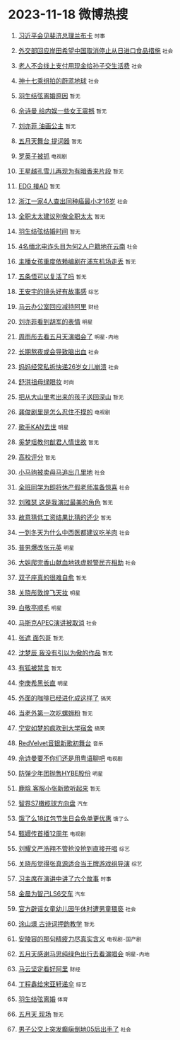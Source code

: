 # 2023-11-18 微博热搜 
1. [习近平会见斐济总理兰布卡](https://m.weibo.cn/search?containerid=100103type%3D1%26t%3D10%26q%3D%23%E4%B9%A0%E8%BF%91%E5%B9%B3%E4%BC%9A%E8%A7%81%E6%96%90%E6%B5%8E%E6%80%BB%E7%90%86%E5%85%B0%E5%B8%83%E5%8D%A1%23&stream_entry_id=51&isnewpage=1&extparam=seat%3D1%26dgr%3D0%26cate%3D10103%26filter_type%3Drealtimehot%26pos%3D0%26q%3D%2523%25E4%25B9%25A0%25E8%25BF%2591%25E5%25B9%25B3%25E4%25BC%259A%25E8%25A7%2581%25E6%2596%2590%25E6%25B5%258E%25E6%2580%25BB%25E7%2590%2586%25E5%2585%25B0%25E5%25B8%2583%25E5%258D%25A1%2523%26c_type%3D51%26stream_entry_id%3D51%26display_time%3D1700247840%26pre_seqid%3D170024784001794262103) `时事` 

2. [外交部回应岸田希望中国取消停止从日进口食品措施](https://m.weibo.cn/search?containerid=100103type%3D1%26t%3D10%26q%3D%23%E5%A4%96%E4%BA%A4%E9%83%A8%E5%9B%9E%E5%BA%94%E5%B2%B8%E7%94%B0%E5%B8%8C%E6%9C%9B%E4%B8%AD%E5%9B%BD%E5%8F%96%E6%B6%88%E5%81%9C%E6%AD%A2%E4%BB%8E%E6%97%A5%E8%BF%9B%E5%8F%A3%E9%A3%9F%E5%93%81%E6%8E%AA%E6%96%BD%23&stream_entry_id=31&isnewpage=1&extparam=seat%3D1%26stream_entry_id%3D31%26pos%3D0%26flag%3D0%26c_type%3D31%26realpos%3D1%26cate%3D5001%26filter_type%3Drealtimehot%26q%3D%2523%25E5%25A4%2596%25E4%25BA%25A4%25E9%2583%25A8%25E5%259B%259E%25E5%25BA%2594%25E5%25B2%25B8%25E7%2594%25B0%25E5%25B8%258C%25E6%259C%259B%25E4%25B8%25AD%25E5%259B%25BD%25E5%258F%2596%25E6%25B6%2588%25E5%2581%259C%25E6%25AD%25A2%25E4%25BB%258E%25E6%2597%25A5%25E8%25BF%259B%25E5%258F%25A3%25E9%25A3%259F%25E5%2593%2581%25E6%258E%25AA%25E6%2596%25BD%2523%26band_rank%3D1%26dgr%3D0%26lcate%3D5001%26display_time%3D1700247840%26pre_seqid%3D170024784001794262103) `社会` 

3. [老人不会线上支付用现金给孙子交生活费](https://m.weibo.cn/search?containerid=100103type%3D1%26t%3D10%26q%3D%23%E8%80%81%E4%BA%BA%E4%B8%8D%E4%BC%9A%E7%BA%BF%E4%B8%8A%E6%94%AF%E4%BB%98%E7%94%A8%E7%8E%B0%E9%87%91%E7%BB%99%E5%AD%99%E5%AD%90%E4%BA%A4%E7%94%9F%E6%B4%BB%E8%B4%B9%23&stream_entry_id=31&isnewpage=1&extparam=seat%3D1%26stream_entry_id%3D31%26pos%3D1%26flag%3D0%26c_type%3D31%26realpos%3D2%26cate%3D5001%26filter_type%3Drealtimehot%26q%3D%2523%25E8%2580%2581%25E4%25BA%25BA%25E4%25B8%258D%25E4%25BC%259A%25E7%25BA%25BF%25E4%25B8%258A%25E6%2594%25AF%25E4%25BB%2598%25E7%2594%25A8%25E7%258E%25B0%25E9%2587%2591%25E7%25BB%2599%25E5%25AD%2599%25E5%25AD%2590%25E4%25BA%25A4%25E7%2594%259F%25E6%25B4%25BB%25E8%25B4%25B9%2523%26band_rank%3D2%26dgr%3D0%26lcate%3D5001%26display_time%3D1700247840%26pre_seqid%3D170024784001794262103) `社会` 

4. [神十七乘组拍的蔚蓝地球](https://m.weibo.cn/search?containerid=100103type%3D1%26t%3D10%26q%3D%23%E7%A5%9E%E5%8D%81%E4%B8%83%E4%B9%98%E7%BB%84%E6%8B%8D%E7%9A%84%E8%94%9A%E8%93%9D%E5%9C%B0%E7%90%83%23&stream_entry_id=31&isnewpage=1&extparam=seat%3D1%26stream_entry_id%3D31%26pos%3D2%26flag%3D0%26c_type%3D31%26realpos%3D3%26cate%3D5001%26filter_type%3Drealtimehot%26q%3D%2523%25E7%25A5%259E%25E5%258D%2581%25E4%25B8%2583%25E4%25B9%2598%25E7%25BB%2584%25E6%258B%258D%25E7%259A%2584%25E8%2594%259A%25E8%2593%259D%25E5%259C%25B0%25E7%2590%2583%2523%26band_rank%3D3%26dgr%3D0%26lcate%3D5001%26display_time%3D1700247840%26pre_seqid%3D170024784001794262103) `社会` 

5. [羽生结弦离婚原因](https://m.weibo.cn/search?containerid=100103type%3D1%26t%3D10%26q%3D%E7%BE%BD%E7%94%9F%E7%BB%93%E5%BC%A6%E7%A6%BB%E5%A9%9A%E5%8E%9F%E5%9B%A0&stream_entry_id=31&isnewpage=1&extparam=seat%3D1%26stream_entry_id%3D31%26pos%3D3%26flag%3D16%26c_type%3D31%26realpos%3D4%26cate%3D5001%26filter_type%3Drealtimehot%26q%3D%25E7%25BE%25BD%25E7%2594%259F%25E7%25BB%2593%25E5%25BC%25A6%25E7%25A6%25BB%25E5%25A9%259A%25E5%258E%259F%25E5%259B%25A0%26band_rank%3D4%26dgr%3D0%26lcate%3D5001%26display_time%3D1700247840%26pre_seqid%3D170024784001794262103) `暂无` 

6. [佘诗曼 给内娱一些女王震撼](https://m.weibo.cn/search?containerid=100103type%3D1%26t%3D10%26q%3D%E4%BD%98%E8%AF%97%E6%9B%BC+%E7%BB%99%E5%86%85%E5%A8%B1%E4%B8%80%E4%BA%9B%E5%A5%B3%E7%8E%8B%E9%9C%87%E6%92%BC&stream_entry_id=31&isnewpage=1&extparam=seat%3D1%26stream_entry_id%3D31%26pos%3D4%26flag%3D2%26c_type%3D31%26realpos%3D5%26cate%3D5001%26filter_type%3Drealtimehot%26q%3D%25E4%25BD%2598%25E8%25AF%2597%25E6%259B%25BC%2520%25E7%25BB%2599%25E5%2586%2585%25E5%25A8%25B1%25E4%25B8%2580%25E4%25BA%259B%25E5%25A5%25B3%25E7%258E%258B%25E9%259C%2587%25E6%2592%25BC%26band_rank%3D5%26dgr%3D0%26lcate%3D5001%26display_time%3D1700247840%26pre_seqid%3D170024784001794262103) `暂无` 

7. [刘亦菲 油画公主](https://m.weibo.cn/search?containerid=100103type%3D1%26t%3D10%26q%3D%E5%88%98%E4%BA%A6%E8%8F%B2+%E6%B2%B9%E7%94%BB%E5%85%AC%E4%B8%BB&stream_entry_id=31&isnewpage=1&extparam=seat%3D1%26stream_entry_id%3D31%26pos%3D5%26flag%3D0%26c_type%3D31%26realpos%3D6%26cate%3D5001%26filter_type%3Drealtimehot%26q%3D%25E5%2588%2598%25E4%25BA%25A6%25E8%258F%25B2%2520%25E6%25B2%25B9%25E7%2594%25BB%25E5%2585%25AC%25E4%25B8%25BB%26band_rank%3D6%26dgr%3D0%26lcate%3D5001%26display_time%3D1700247840%26pre_seqid%3D170024784001794262103) `暂无` 

8. [五月天舞台 提词器](https://m.weibo.cn/search?containerid=100103type%3D1%26t%3D10%26q%3D%E4%BA%94%E6%9C%88%E5%A4%A9%E8%88%9E%E5%8F%B0+%E6%8F%90%E8%AF%8D%E5%99%A8&stream_entry_id=31&isnewpage=1&extparam=seat%3D1%26stream_entry_id%3D31%26pos%3D6%26flag%3D0%26c_type%3D31%26realpos%3D7%26cate%3D5001%26filter_type%3Drealtimehot%26q%3D%25E4%25BA%2594%25E6%259C%2588%25E5%25A4%25A9%25E8%2588%259E%25E5%258F%25B0%2520%25E6%258F%2590%25E8%25AF%258D%25E5%2599%25A8%26band_rank%3D7%26dgr%3D0%26lcate%3D5001%26display_time%3D1700247840%26pre_seqid%3D170024784001794262103) `暂无` 

9. [罗英子被抓](https://m.weibo.cn/search?containerid=100103type%3D1%26t%3D10%26q%3D%23%E7%BD%97%E8%8B%B1%E5%AD%90%E8%A2%AB%E6%8A%93%23&stream_entry_id=31&isnewpage=1&extparam=seat%3D1%26stream_entry_id%3D31%26pos%3D7%26flag%3D0%26c_type%3D31%26realpos%3D8%26cate%3D5001%26filter_type%3Drealtimehot%26q%3D%2523%25E7%25BD%2597%25E8%258B%25B1%25E5%25AD%2590%25E8%25A2%25AB%25E6%258A%2593%2523%26band_rank%3D8%26dgr%3D0%26lcate%3D5001%26display_time%3D1700247840%26pre_seqid%3D170024784001794262103) `电视剧` 

10. [王星越孔雪儿再现为有暗香来片段](https://m.weibo.cn/search?containerid=100103type%3D1%26t%3D10%26q%3D%E7%8E%8B%E6%98%9F%E8%B6%8A%E5%AD%94%E9%9B%AA%E5%84%BF%E5%86%8D%E7%8E%B0%E4%B8%BA%E6%9C%89%E6%9A%97%E9%A6%99%E6%9D%A5%E7%89%87%E6%AE%B5&stream_entry_id=31&isnewpage=1&extparam=seat%3D1%26stream_entry_id%3D31%26pos%3D8%26flag%3D0%26c_type%3D31%26realpos%3D9%26cate%3D5001%26filter_type%3Drealtimehot%26q%3D%25E7%258E%258B%25E6%2598%259F%25E8%25B6%258A%25E5%25AD%2594%25E9%259B%25AA%25E5%2584%25BF%25E5%2586%258D%25E7%258E%25B0%25E4%25B8%25BA%25E6%259C%2589%25E6%259A%2597%25E9%25A6%2599%25E6%259D%25A5%25E7%2589%2587%25E6%25AE%25B5%26band_rank%3D9%26dgr%3D0%26lcate%3D5001%26display_time%3D1700247840%26pre_seqid%3D170024784001794262103) `暂无` 

11. [EDG 接AD](https://m.weibo.cn/search?containerid=100103type%3D1%26t%3D10%26q%3DEDG+%E6%8E%A5AD&stream_entry_id=31&isnewpage=1&extparam=seat%3D1%26stream_entry_id%3D31%26pos%3D9%26flag%3D0%26c_type%3D31%26realpos%3D10%26cate%3D5001%26filter_type%3Drealtimehot%26q%3DEDG%2520%25E6%258E%25A5AD%26band_rank%3D10%26dgr%3D0%26lcate%3D5001%26display_time%3D1700247840%26pre_seqid%3D170024784001794262103) `暂无` 

12. [浙江一家4人查出同种癌最小才16岁](https://m.weibo.cn/search?containerid=100103type%3D1%26t%3D10%26q%3D%23%E6%B5%99%E6%B1%9F%E4%B8%80%E5%AE%B64%E4%BA%BA%E6%9F%A5%E5%87%BA%E5%90%8C%E7%A7%8D%E7%99%8C%E6%9C%80%E5%B0%8F%E6%89%8D16%E5%B2%81%23&stream_entry_id=31&isnewpage=1&extparam=seat%3D1%26stream_entry_id%3D31%26pos%3D10%26flag%3D2%26c_type%3D31%26realpos%3D11%26cate%3D5001%26filter_type%3Drealtimehot%26q%3D%2523%25E6%25B5%2599%25E6%25B1%259F%25E4%25B8%2580%25E5%25AE%25B64%25E4%25BA%25BA%25E6%259F%25A5%25E5%2587%25BA%25E5%2590%258C%25E7%25A7%258D%25E7%2599%258C%25E6%259C%2580%25E5%25B0%258F%25E6%2589%258D16%25E5%25B2%2581%2523%26band_rank%3D11%26dgr%3D0%26lcate%3D5001%26display_time%3D1700247840%26pre_seqid%3D170024784001794262103) `社会` 

13. [全职太太建议别做全职太太](https://m.weibo.cn/search?containerid=100103type%3D1%26t%3D10%26q%3D%E5%85%A8%E8%81%8C%E5%A4%AA%E5%A4%AA%E5%BB%BA%E8%AE%AE%E5%88%AB%E5%81%9A%E5%85%A8%E8%81%8C%E5%A4%AA%E5%A4%AA&stream_entry_id=31&isnewpage=1&extparam=seat%3D1%26stream_entry_id%3D31%26pos%3D11%26flag%3D0%26c_type%3D31%26realpos%3D12%26cate%3D5001%26filter_type%3Drealtimehot%26q%3D%25E5%2585%25A8%25E8%2581%258C%25E5%25A4%25AA%25E5%25A4%25AA%25E5%25BB%25BA%25E8%25AE%25AE%25E5%2588%25AB%25E5%2581%259A%25E5%2585%25A8%25E8%2581%258C%25E5%25A4%25AA%25E5%25A4%25AA%26band_rank%3D12%26dgr%3D0%26lcate%3D5001%26display_time%3D1700247840%26pre_seqid%3D170024784001794262103) `暂无` 

14. [羽生结弦结婚时间](https://m.weibo.cn/search?containerid=100103type%3D1%26t%3D10%26q%3D%E7%BE%BD%E7%94%9F%E7%BB%93%E5%BC%A6%E7%BB%93%E5%A9%9A%E6%97%B6%E9%97%B4&stream_entry_id=31&isnewpage=1&extparam=seat%3D1%26stream_entry_id%3D31%26pos%3D12%26flag%3D0%26c_type%3D31%26realpos%3D13%26cate%3D5001%26filter_type%3Drealtimehot%26q%3D%25E7%25BE%25BD%25E7%2594%259F%25E7%25BB%2593%25E5%25BC%25A6%25E7%25BB%2593%25E5%25A9%259A%25E6%2597%25B6%25E9%2597%25B4%26band_rank%3D13%26dgr%3D0%26lcate%3D5001%26display_time%3D1700247840%26pre_seqid%3D170024784001794262103) `暂无` 

15. [4名缅北电诈头目为何2人户籍地在云南](https://m.weibo.cn/search?containerid=100103type%3D1%26t%3D10%26q%3D%234%E5%90%8D%E7%BC%85%E5%8C%97%E7%94%B5%E8%AF%88%E5%A4%B4%E7%9B%AE%E4%B8%BA%E4%BD%952%E4%BA%BA%E6%88%B7%E7%B1%8D%E5%9C%B0%E5%9C%A8%E4%BA%91%E5%8D%97%23&stream_entry_id=31&isnewpage=1&extparam=seat%3D1%26stream_entry_id%3D31%26pos%3D13%26flag%3D0%26c_type%3D31%26realpos%3D14%26cate%3D5001%26filter_type%3Drealtimehot%26q%3D%25234%25E5%2590%258D%25E7%25BC%2585%25E5%258C%2597%25E7%2594%25B5%25E8%25AF%2588%25E5%25A4%25B4%25E7%259B%25AE%25E4%25B8%25BA%25E4%25BD%25952%25E4%25BA%25BA%25E6%2588%25B7%25E7%25B1%258D%25E5%259C%25B0%25E5%259C%25A8%25E4%25BA%2591%25E5%258D%2597%2523%26band_rank%3D14%26dgr%3D0%26lcate%3D5001%26display_time%3D1700247840%26pre_seqid%3D170024784001794262103) `社会` 

16. [主播女孩重度依赖编剧在浦东机场走丢](https://m.weibo.cn/search?containerid=100103type%3D1%26t%3D10%26q%3D%E4%B8%BB%E6%92%AD%E5%A5%B3%E5%AD%A9%E9%87%8D%E5%BA%A6%E4%BE%9D%E8%B5%96%E7%BC%96%E5%89%A7%E5%9C%A8%E6%B5%A6%E4%B8%9C%E6%9C%BA%E5%9C%BA%E8%B5%B0%E4%B8%A2&stream_entry_id=31&isnewpage=1&extparam=seat%3D1%26stream_entry_id%3D31%26pos%3D14%26flag%3D0%26c_type%3D31%26realpos%3D15%26cate%3D5001%26filter_type%3Drealtimehot%26q%3D%25E4%25B8%25BB%25E6%2592%25AD%25E5%25A5%25B3%25E5%25AD%25A9%25E9%2587%258D%25E5%25BA%25A6%25E4%25BE%259D%25E8%25B5%2596%25E7%25BC%2596%25E5%2589%25A7%25E5%259C%25A8%25E6%25B5%25A6%25E4%25B8%259C%25E6%259C%25BA%25E5%259C%25BA%25E8%25B5%25B0%25E4%25B8%25A2%26band_rank%3D15%26dgr%3D0%26lcate%3D5001%26display_time%3D1700247840%26pre_seqid%3D170024784001794262103) `暂无` 

17. [五条悟可以复活了吗](https://m.weibo.cn/search?containerid=100103type%3D1%26t%3D10%26q%3D%E4%BA%94%E6%9D%A1%E6%82%9F%E5%8F%AF%E4%BB%A5%E5%A4%8D%E6%B4%BB%E4%BA%86%E5%90%97&stream_entry_id=31&isnewpage=1&extparam=seat%3D1%26stream_entry_id%3D31%26pos%3D15%26flag%3D0%26c_type%3D31%26realpos%3D16%26cate%3D5001%26filter_type%3Drealtimehot%26q%3D%25E4%25BA%2594%25E6%259D%25A1%25E6%2582%259F%25E5%258F%25AF%25E4%25BB%25A5%25E5%25A4%258D%25E6%25B4%25BB%25E4%25BA%2586%25E5%2590%2597%26band_rank%3D16%26dgr%3D0%26lcate%3D5001%26display_time%3D1700247840%26pre_seqid%3D170024784001794262103) `暂无` 

18. [王安宇的镜头好有故事感](https://m.weibo.cn/search?containerid=100103type%3D1%26t%3D10%26q%3D%23%E7%8E%8B%E5%AE%89%E5%AE%87%E7%9A%84%E9%95%9C%E5%A4%B4%E5%A5%BD%E6%9C%89%E6%95%85%E4%BA%8B%E6%84%9F%23&stream_entry_id=31&isnewpage=1&extparam=seat%3D1%26stream_entry_id%3D31%26pos%3D16%26flag%3D0%26c_type%3D31%26realpos%3D17%26cate%3D5001%26filter_type%3Drealtimehot%26q%3D%2523%25E7%258E%258B%25E5%25AE%2589%25E5%25AE%2587%25E7%259A%2584%25E9%2595%259C%25E5%25A4%25B4%25E5%25A5%25BD%25E6%259C%2589%25E6%2595%2585%25E4%25BA%258B%25E6%2584%259F%2523%26band_rank%3D17%26dgr%3D0%26lcate%3D5001%26display_time%3D1700247840%26pre_seqid%3D170024784001794262103) `综艺` 

19. [马云办公室回应减持阿里](https://m.weibo.cn/search?containerid=100103type%3D1%26t%3D10%26q%3D%23%E9%A9%AC%E4%BA%91%E5%8A%9E%E5%85%AC%E5%AE%A4%E5%9B%9E%E5%BA%94%E5%87%8F%E6%8C%81%E9%98%BF%E9%87%8C%23&stream_entry_id=31&isnewpage=1&extparam=seat%3D1%26stream_entry_id%3D31%26pos%3D17%26flag%3D0%26c_type%3D31%26realpos%3D18%26cate%3D5001%26filter_type%3Drealtimehot%26q%3D%2523%25E9%25A9%25AC%25E4%25BA%2591%25E5%258A%259E%25E5%2585%25AC%25E5%25AE%25A4%25E5%259B%259E%25E5%25BA%2594%25E5%2587%258F%25E6%258C%2581%25E9%2598%25BF%25E9%2587%258C%2523%26band_rank%3D18%26dgr%3D0%26lcate%3D5001%26display_time%3D1700247840%26pre_seqid%3D170024784001794262103) `财经` 

20. [刘亦菲看到胡军的表情](https://m.weibo.cn/search?containerid=100103type%3D1%26t%3D10%26q%3D%23%E5%88%98%E4%BA%A6%E8%8F%B2%E7%9C%8B%E5%88%B0%E8%83%A1%E5%86%9B%E7%9A%84%E8%A1%A8%E6%83%85%23&stream_entry_id=31&isnewpage=1&extparam=seat%3D1%26stream_entry_id%3D31%26pos%3D18%26flag%3D1%26c_type%3D31%26realpos%3D19%26cate%3D5001%26filter_type%3Drealtimehot%26q%3D%2523%25E5%2588%2598%25E4%25BA%25A6%25E8%258F%25B2%25E7%259C%258B%25E5%2588%25B0%25E8%2583%25A1%25E5%2586%259B%25E7%259A%2584%25E8%25A1%25A8%25E6%2583%2585%2523%26band_rank%3D19%26dgr%3D0%26lcate%3D5001%26display_time%3D1700247840%26pre_seqid%3D170024784001794262103) `明星` 

21. [周雨彤去看五月天演唱会了](https://m.weibo.cn/search?containerid=100103type%3D1%26t%3D10%26q%3D%23%E5%91%A8%E9%9B%A8%E5%BD%A4%E5%8E%BB%E7%9C%8B%E4%BA%94%E6%9C%88%E5%A4%A9%E6%BC%94%E5%94%B1%E4%BC%9A%E4%BA%86%23&stream_entry_id=31&isnewpage=1&extparam=seat%3D1%26stream_entry_id%3D31%26pos%3D19%26flag%3D0%26c_type%3D31%26realpos%3D20%26cate%3D5001%26filter_type%3Drealtimehot%26q%3D%2523%25E5%2591%25A8%25E9%259B%25A8%25E5%25BD%25A4%25E5%258E%25BB%25E7%259C%258B%25E4%25BA%2594%25E6%259C%2588%25E5%25A4%25A9%25E6%25BC%2594%25E5%2594%25B1%25E4%25BC%259A%25E4%25BA%2586%2523%26band_rank%3D20%26dgr%3D0%26lcate%3D5001%26display_time%3D1700247840%26pre_seqid%3D170024784001794262103) `明星-内地` 

22. [长期熬夜或会导致脑出血](https://m.weibo.cn/search?containerid=100103type%3D1%26t%3D10%26q%3D%23%E9%95%BF%E6%9C%9F%E7%86%AC%E5%A4%9C%E6%88%96%E4%BC%9A%E5%AF%BC%E8%87%B4%E8%84%91%E5%87%BA%E8%A1%80%23&stream_entry_id=31&isnewpage=1&extparam=seat%3D1%26stream_entry_id%3D31%26pos%3D20%26flag%3D0%26c_type%3D31%26realpos%3D21%26cate%3D5001%26filter_type%3Drealtimehot%26q%3D%2523%25E9%2595%25BF%25E6%259C%259F%25E7%2586%25AC%25E5%25A4%259C%25E6%2588%2596%25E4%25BC%259A%25E5%25AF%25BC%25E8%2587%25B4%25E8%2584%2591%25E5%2587%25BA%25E8%25A1%2580%2523%26band_rank%3D21%26dgr%3D0%26lcate%3D5001%26display_time%3D1700247840%26pre_seqid%3D170024784001794262103) `社会` 

23. [妈妈经常私拆快递26岁女儿崩溃](https://m.weibo.cn/search?containerid=100103type%3D1%26t%3D10%26q%3D%23%E5%A6%88%E5%A6%88%E7%BB%8F%E5%B8%B8%E7%A7%81%E6%8B%86%E5%BF%AB%E9%80%9226%E5%B2%81%E5%A5%B3%E5%84%BF%E5%B4%A9%E6%BA%83%23&stream_entry_id=31&isnewpage=1&extparam=seat%3D1%26stream_entry_id%3D31%26pos%3D21%26flag%3D0%26c_type%3D31%26realpos%3D22%26cate%3D5001%26filter_type%3Drealtimehot%26q%3D%2523%25E5%25A6%2588%25E5%25A6%2588%25E7%25BB%258F%25E5%25B8%25B8%25E7%25A7%2581%25E6%258B%2586%25E5%25BF%25AB%25E9%2580%259226%25E5%25B2%2581%25E5%25A5%25B3%25E5%2584%25BF%25E5%25B4%25A9%25E6%25BA%2583%2523%26band_rank%3D22%26dgr%3D0%26lcate%3D5001%26display_time%3D1700247840%26pre_seqid%3D170024784001794262103) `社会` 

24. [舒淇祖母绿眼妆](https://m.weibo.cn/search?containerid=100103type%3D1%26t%3D10%26q%3D%23%E8%88%92%E6%B7%87%E7%A5%96%E6%AF%8D%E7%BB%BF%E7%9C%BC%E5%A6%86%23&stream_entry_id=31&isnewpage=1&extparam=seat%3D1%26stream_entry_id%3D31%26pos%3D22%26flag%3D0%26c_type%3D31%26realpos%3D23%26cate%3D5001%26filter_type%3Drealtimehot%26q%3D%2523%25E8%2588%2592%25E6%25B7%2587%25E7%25A5%2596%25E6%25AF%258D%25E7%25BB%25BF%25E7%259C%25BC%25E5%25A6%2586%2523%26band_rank%3D23%26dgr%3D0%26lcate%3D5001%26display_time%3D1700247840%26pre_seqid%3D170024784001794262103) `时尚` 

25. [把从大山里考出来的孩子送回深山](https://m.weibo.cn/search?containerid=100103type%3D1%26t%3D10%26q%3D%E6%8A%8A%E4%BB%8E%E5%A4%A7%E5%B1%B1%E9%87%8C%E8%80%83%E5%87%BA%E6%9D%A5%E7%9A%84%E5%AD%A9%E5%AD%90%E9%80%81%E5%9B%9E%E6%B7%B1%E5%B1%B1&stream_entry_id=31&isnewpage=1&extparam=seat%3D1%26stream_entry_id%3D31%26pos%3D23%26flag%3D0%26c_type%3D31%26realpos%3D24%26cate%3D5001%26filter_type%3Drealtimehot%26q%3D%25E6%258A%258A%25E4%25BB%258E%25E5%25A4%25A7%25E5%25B1%25B1%25E9%2587%258C%25E8%2580%2583%25E5%2587%25BA%25E6%259D%25A5%25E7%259A%2584%25E5%25AD%25A9%25E5%25AD%2590%25E9%2580%2581%25E5%259B%259E%25E6%25B7%25B1%25E5%25B1%25B1%26band_rank%3D24%26dgr%3D0%26lcate%3D5001%26display_time%3D1700247840%26pre_seqid%3D170024784001794262103) `暂无` 

26. [龚俊剧里是怎么忍住不摸的](https://m.weibo.cn/search?containerid=100103type%3D1%26t%3D10%26q%3D%23%E9%BE%9A%E4%BF%8A%E5%89%A7%E9%87%8C%E6%98%AF%E6%80%8E%E4%B9%88%E5%BF%8D%E4%BD%8F%E4%B8%8D%E6%91%B8%E7%9A%84%23&stream_entry_id=31&isnewpage=1&extparam=seat%3D1%26stream_entry_id%3D31%26pos%3D24%26flag%3D0%26c_type%3D31%26realpos%3D25%26cate%3D5001%26filter_type%3Drealtimehot%26q%3D%2523%25E9%25BE%259A%25E4%25BF%258A%25E5%2589%25A7%25E9%2587%258C%25E6%2598%25AF%25E6%2580%258E%25E4%25B9%2588%25E5%25BF%258D%25E4%25BD%258F%25E4%25B8%258D%25E6%2591%25B8%25E7%259A%2584%2523%26band_rank%3D25%26dgr%3D0%26lcate%3D5001%26display_time%3D1700247840%26pre_seqid%3D170024784001794262103) `电视剧` 

27. [歌手KAN去世](https://m.weibo.cn/search?containerid=100103type%3D1%26t%3D10%26q%3D%23%E6%AD%8C%E6%89%8BKAN%E5%8E%BB%E4%B8%96%23&stream_entry_id=31&isnewpage=1&extparam=seat%3D1%26stream_entry_id%3D31%26pos%3D25%26flag%3D0%26c_type%3D31%26realpos%3D26%26cate%3D5001%26filter_type%3Drealtimehot%26q%3D%2523%25E6%25AD%258C%25E6%2589%258BKAN%25E5%258E%25BB%25E4%25B8%2596%2523%26band_rank%3D26%26dgr%3D0%26lcate%3D5001%26display_time%3D1700247840%26pre_seqid%3D170024784001794262103) `明星` 

28. [奚梦瑶教何猷君人情世故](https://m.weibo.cn/search?containerid=100103type%3D1%26t%3D10%26q%3D%E5%A5%9A%E6%A2%A6%E7%91%B6%E6%95%99%E4%BD%95%E7%8C%B7%E5%90%9B%E4%BA%BA%E6%83%85%E4%B8%96%E6%95%85&stream_entry_id=31&isnewpage=1&extparam=seat%3D1%26stream_entry_id%3D31%26pos%3D26%26flag%3D0%26c_type%3D31%26realpos%3D27%26cate%3D5001%26filter_type%3Drealtimehot%26q%3D%25E5%25A5%259A%25E6%25A2%25A6%25E7%2591%25B6%25E6%2595%2599%25E4%25BD%2595%25E7%258C%25B7%25E5%2590%259B%25E4%25BA%25BA%25E6%2583%2585%25E4%25B8%2596%25E6%2595%2585%26band_rank%3D27%26dgr%3D0%26lcate%3D5001%26display_time%3D1700247840%26pre_seqid%3D170024784001794262103) `暂无` 

29. [高校评分](https://m.weibo.cn/search?containerid=100103type%3D1%26t%3D10%26q%3D%E9%AB%98%E6%A0%A1%E8%AF%84%E5%88%86&stream_entry_id=31&isnewpage=1&extparam=seat%3D1%26stream_entry_id%3D31%26pos%3D27%26flag%3D0%26c_type%3D31%26realpos%3D28%26cate%3D5001%26filter_type%3Drealtimehot%26q%3D%25E9%25AB%2598%25E6%25A0%25A1%25E8%25AF%2584%25E5%2588%2586%26band_rank%3D28%26dgr%3D0%26lcate%3D5001%26display_time%3D1700247840%26pre_seqid%3D170024784001794262103) `暂无` 

30. [小马驹被卖母马追出几里地](https://m.weibo.cn/search?containerid=100103type%3D1%26t%3D10%26q%3D%23%E5%B0%8F%E9%A9%AC%E9%A9%B9%E8%A2%AB%E5%8D%96%E6%AF%8D%E9%A9%AC%E8%BF%BD%E5%87%BA%E5%87%A0%E9%87%8C%E5%9C%B0%23&stream_entry_id=31&isnewpage=1&extparam=seat%3D1%26stream_entry_id%3D31%26pos%3D28%26flag%3D32768%26c_type%3D31%26realpos%3D29%26cate%3D5001%26filter_type%3Drealtimehot%26q%3D%2523%25E5%25B0%258F%25E9%25A9%25AC%25E9%25A9%25B9%25E8%25A2%25AB%25E5%258D%2596%25E6%25AF%258D%25E9%25A9%25AC%25E8%25BF%25BD%25E5%2587%25BA%25E5%2587%25A0%25E9%2587%258C%25E5%259C%25B0%2523%26band_rank%3D29%26dgr%3D0%26lcate%3D5001%26display_time%3D1700247840%26pre_seqid%3D170024784001794262103) `社会` 

31. [全班同学为即将休产假老师准备惊喜](https://m.weibo.cn/search?containerid=100103type%3D1%26t%3D10%26q%3D%23%E5%85%A8%E7%8F%AD%E5%90%8C%E5%AD%A6%E4%B8%BA%E5%8D%B3%E5%B0%86%E4%BC%91%E4%BA%A7%E5%81%87%E8%80%81%E5%B8%88%E5%87%86%E5%A4%87%E6%83%8A%E5%96%9C%23&stream_entry_id=31&isnewpage=1&extparam=seat%3D1%26stream_entry_id%3D31%26pos%3D29%26flag%3D32768%26c_type%3D31%26realpos%3D30%26cate%3D5001%26filter_type%3Drealtimehot%26q%3D%2523%25E5%2585%25A8%25E7%258F%25AD%25E5%2590%258C%25E5%25AD%25A6%25E4%25B8%25BA%25E5%258D%25B3%25E5%25B0%2586%25E4%25BC%2591%25E4%25BA%25A7%25E5%2581%2587%25E8%2580%2581%25E5%25B8%2588%25E5%2587%2586%25E5%25A4%2587%25E6%2583%258A%25E5%2596%259C%2523%26band_rank%3D30%26dgr%3D0%26lcate%3D5001%26display_time%3D1700247840%26pre_seqid%3D170024784001794262103) `社会` 

32. [刘雅瑟 这是我演过最美的角色](https://m.weibo.cn/search?containerid=100103type%3D1%26t%3D10%26q%3D%E5%88%98%E9%9B%85%E7%91%9F+%E8%BF%99%E6%98%AF%E6%88%91%E6%BC%94%E8%BF%87%E6%9C%80%E7%BE%8E%E7%9A%84%E8%A7%92%E8%89%B2&stream_entry_id=31&isnewpage=1&extparam=seat%3D1%26stream_entry_id%3D31%26pos%3D30%26flag%3D0%26c_type%3D31%26realpos%3D31%26cate%3D5001%26filter_type%3Drealtimehot%26q%3D%25E5%2588%2598%25E9%259B%2585%25E7%2591%259F%2520%25E8%25BF%2599%25E6%2598%25AF%25E6%2588%2591%25E6%25BC%2594%25E8%25BF%2587%25E6%259C%2580%25E7%25BE%258E%25E7%259A%2584%25E8%25A7%2592%25E8%2589%25B2%26band_rank%3D31%26dgr%3D0%26lcate%3D5001%26display_time%3D1700247840%26pre_seqid%3D170024784001794262103) `暂无` 

33. [故意猜低工资结果比猜的还少](https://m.weibo.cn/search?containerid=100103type%3D1%26t%3D10%26q%3D%E6%95%85%E6%84%8F%E7%8C%9C%E4%BD%8E%E5%B7%A5%E8%B5%84%E7%BB%93%E6%9E%9C%E6%AF%94%E7%8C%9C%E7%9A%84%E8%BF%98%E5%B0%91&stream_entry_id=31&isnewpage=1&extparam=seat%3D1%26stream_entry_id%3D31%26pos%3D31%26flag%3D0%26c_type%3D31%26realpos%3D32%26cate%3D5001%26filter_type%3Drealtimehot%26q%3D%25E6%2595%2585%25E6%2584%258F%25E7%258C%259C%25E4%25BD%258E%25E5%25B7%25A5%25E8%25B5%2584%25E7%25BB%2593%25E6%259E%259C%25E6%25AF%2594%25E7%258C%259C%25E7%259A%2584%25E8%25BF%2598%25E5%25B0%2591%26band_rank%3D32%26dgr%3D0%26lcate%3D5001%26display_time%3D1700247840%26pre_seqid%3D170024784001794262103) `暂无` 

34. [一到冬天为什么中西医都建议吃羊肉](https://m.weibo.cn/search?containerid=100103type%3D1%26t%3D10%26q%3D%23%E4%B8%80%E5%88%B0%E5%86%AC%E5%A4%A9%E4%B8%BA%E4%BB%80%E4%B9%88%E4%B8%AD%E8%A5%BF%E5%8C%BB%E9%83%BD%E5%BB%BA%E8%AE%AE%E5%90%83%E7%BE%8A%E8%82%89%23&stream_entry_id=31&isnewpage=1&extparam=seat%3D1%26stream_entry_id%3D31%26pos%3D32%26flag%3D0%26c_type%3D31%26realpos%3D33%26cate%3D5001%26filter_type%3Drealtimehot%26q%3D%2523%25E4%25B8%2580%25E5%2588%25B0%25E5%2586%25AC%25E5%25A4%25A9%25E4%25B8%25BA%25E4%25BB%2580%25E4%25B9%2588%25E4%25B8%25AD%25E8%25A5%25BF%25E5%258C%25BB%25E9%2583%25BD%25E5%25BB%25BA%25E8%25AE%25AE%25E5%2590%2583%25E7%25BE%258A%25E8%2582%2589%2523%26band_rank%3D33%26dgr%3D0%26lcate%3D5001%26display_time%3D1700247840%26pre_seqid%3D170024784001794262103) `社会` 

35. [普男爆改张元英](https://m.weibo.cn/search?containerid=100103type%3D1%26t%3D10%26q%3D%23%E6%99%AE%E7%94%B7%E7%88%86%E6%94%B9%E5%BC%A0%E5%85%83%E8%8B%B1%23&stream_entry_id=31&isnewpage=1&extparam=seat%3D1%26stream_entry_id%3D31%26pos%3D33%26flag%3D0%26c_type%3D31%26realpos%3D34%26cate%3D5001%26filter_type%3Drealtimehot%26q%3D%2523%25E6%2599%25AE%25E7%2594%25B7%25E7%2588%2586%25E6%2594%25B9%25E5%25BC%25A0%25E5%2585%2583%25E8%258B%25B1%2523%26band_rank%3D34%26dgr%3D0%26lcate%3D5001%26display_time%3D1700247840%26pre_seqid%3D170024784001794262103) `明星` 

36. [大姐爬完香山献血地铁虚脱警民齐相助](https://m.weibo.cn/search?containerid=100103type%3D1%26t%3D10%26q%3D%23%E5%A4%A7%E5%A7%90%E7%88%AC%E5%AE%8C%E9%A6%99%E5%B1%B1%E7%8C%AE%E8%A1%80%E5%9C%B0%E9%93%81%E8%99%9A%E8%84%B1%E8%AD%A6%E6%B0%91%E9%BD%90%E7%9B%B8%E5%8A%A9%23&stream_entry_id=31&isnewpage=1&extparam=seat%3D1%26stream_entry_id%3D31%26pos%3D34%26flag%3D32768%26c_type%3D31%26realpos%3D35%26cate%3D5001%26filter_type%3Drealtimehot%26q%3D%2523%25E5%25A4%25A7%25E5%25A7%2590%25E7%2588%25AC%25E5%25AE%258C%25E9%25A6%2599%25E5%25B1%25B1%25E7%258C%25AE%25E8%25A1%2580%25E5%259C%25B0%25E9%2593%2581%25E8%2599%259A%25E8%2584%25B1%25E8%25AD%25A6%25E6%25B0%2591%25E9%25BD%2590%25E7%259B%25B8%25E5%258A%25A9%2523%26band_rank%3D35%26dgr%3D0%26lcate%3D5001%26display_time%3D1700247840%26pre_seqid%3D170024784001794262103) `社会` 

37. [双子座真的很难自愈](https://m.weibo.cn/search?containerid=100103type%3D1%26t%3D10%26q%3D%E5%8F%8C%E5%AD%90%E5%BA%A7%E7%9C%9F%E7%9A%84%E5%BE%88%E9%9A%BE%E8%87%AA%E6%84%88&stream_entry_id=31&isnewpage=1&extparam=seat%3D1%26stream_entry_id%3D31%26pos%3D35%26flag%3D0%26c_type%3D31%26realpos%3D36%26cate%3D5001%26filter_type%3Drealtimehot%26q%3D%25E5%258F%258C%25E5%25AD%2590%25E5%25BA%25A7%25E7%259C%259F%25E7%259A%2584%25E5%25BE%2588%25E9%259A%25BE%25E8%2587%25AA%25E6%2584%2588%26band_rank%3D36%26dgr%3D0%26lcate%3D5001%26display_time%3D1700247840%26pre_seqid%3D170024784001794262103) `暂无` 

38. [关晓彤敦煌飞天妆](https://m.weibo.cn/search?containerid=100103type%3D1%26t%3D10%26q%3D%23%E5%85%B3%E6%99%93%E5%BD%A4%E6%95%A6%E7%85%8C%E9%A3%9E%E5%A4%A9%E5%A6%86%23&stream_entry_id=31&isnewpage=1&extparam=seat%3D1%26stream_entry_id%3D31%26pos%3D36%26flag%3D0%26c_type%3D31%26realpos%3D37%26cate%3D5001%26filter_type%3Drealtimehot%26q%3D%2523%25E5%2585%25B3%25E6%2599%2593%25E5%25BD%25A4%25E6%2595%25A6%25E7%2585%258C%25E9%25A3%259E%25E5%25A4%25A9%25E5%25A6%2586%2523%26band_rank%3D37%26dgr%3D0%26lcate%3D5001%26display_time%3D1700247840%26pre_seqid%3D170024784001794262103) `明星` 

39. [白敬亭顺毛](https://m.weibo.cn/search?containerid=100103type%3D1%26t%3D10%26q%3D%23%E7%99%BD%E6%95%AC%E4%BA%AD%E9%A1%BA%E6%AF%9B%23&stream_entry_id=31&isnewpage=1&extparam=seat%3D1%26stream_entry_id%3D31%26pos%3D37%26flag%3D0%26c_type%3D31%26realpos%3D38%26cate%3D5001%26filter_type%3Drealtimehot%26q%3D%2523%25E7%2599%25BD%25E6%2595%25AC%25E4%25BA%25AD%25E9%25A1%25BA%25E6%25AF%259B%2523%26band_rank%3D38%26dgr%3D0%26lcate%3D5001%26display_time%3D1700247840%26pre_seqid%3D170024784001794262103) `明星` 

40. [马斯克APEC演讲被取消](https://m.weibo.cn/search?containerid=100103type%3D1%26t%3D10%26q%3D%23%E9%A9%AC%E6%96%AF%E5%85%8BAPEC%E6%BC%94%E8%AE%B2%E8%A2%AB%E5%8F%96%E6%B6%88%23&stream_entry_id=31&isnewpage=1&extparam=seat%3D1%26stream_entry_id%3D31%26pos%3D38%26flag%3D0%26c_type%3D31%26realpos%3D39%26cate%3D5001%26filter_type%3Drealtimehot%26q%3D%2523%25E9%25A9%25AC%25E6%2596%25AF%25E5%2585%258BAPEC%25E6%25BC%2594%25E8%25AE%25B2%25E8%25A2%25AB%25E5%258F%2596%25E6%25B6%2588%2523%26band_rank%3D39%26dgr%3D0%26lcate%3D5001%26display_time%3D1700247840%26pre_seqid%3D170024784001794262103) `社会` 

41. [张遮 面包哥](https://m.weibo.cn/search?containerid=100103type%3D1%26t%3D10%26q%3D%E5%BC%A0%E9%81%AE+%E9%9D%A2%E5%8C%85%E5%93%A5&stream_entry_id=31&isnewpage=1&extparam=seat%3D1%26stream_entry_id%3D31%26pos%3D39%26flag%3D0%26c_type%3D31%26realpos%3D40%26cate%3D5001%26filter_type%3Drealtimehot%26q%3D%25E5%25BC%25A0%25E9%2581%25AE%2520%25E9%259D%25A2%25E5%258C%2585%25E5%2593%25A5%26band_rank%3D40%26dgr%3D0%26lcate%3D5001%26display_time%3D1700247840%26pre_seqid%3D170024784001794262103) `暂无` 

42. [沈梦辰 我没有引以为傲的作品](https://m.weibo.cn/search?containerid=100103type%3D1%26t%3D10%26q%3D%E6%B2%88%E6%A2%A6%E8%BE%B0+%E6%88%91%E6%B2%A1%E6%9C%89%E5%BC%95%E4%BB%A5%E4%B8%BA%E5%82%B2%E7%9A%84%E4%BD%9C%E5%93%81&stream_entry_id=31&isnewpage=1&extparam=seat%3D1%26stream_entry_id%3D31%26pos%3D40%26flag%3D0%26c_type%3D31%26realpos%3D41%26cate%3D5001%26filter_type%3Drealtimehot%26q%3D%25E6%25B2%2588%25E6%25A2%25A6%25E8%25BE%25B0%2520%25E6%2588%2591%25E6%25B2%25A1%25E6%259C%2589%25E5%25BC%2595%25E4%25BB%25A5%25E4%25B8%25BA%25E5%2582%25B2%25E7%259A%2584%25E4%25BD%259C%25E5%2593%2581%26band_rank%3D41%26dgr%3D0%26lcate%3D5001%26display_time%3D1700247840%26pre_seqid%3D170024784001794262103) `暂无` 

43. [有狐被禁言](https://m.weibo.cn/search?containerid=100103type%3D1%26t%3D10%26q%3D%E6%9C%89%E7%8B%90%E8%A2%AB%E7%A6%81%E8%A8%80&stream_entry_id=31&isnewpage=1&extparam=seat%3D1%26stream_entry_id%3D31%26pos%3D41%26flag%3D0%26c_type%3D31%26realpos%3D42%26cate%3D5001%26filter_type%3Drealtimehot%26q%3D%25E6%259C%2589%25E7%258B%2590%25E8%25A2%25AB%25E7%25A6%2581%25E8%25A8%2580%26band_rank%3D42%26dgr%3D0%26lcate%3D5001%26display_time%3D1700247840%26pre_seqid%3D170024784001794262103) `暂无` 

44. [李庚希黑长直](https://m.weibo.cn/search?containerid=100103type%3D1%26t%3D10%26q%3D%23%E6%9D%8E%E5%BA%9A%E5%B8%8C%E9%BB%91%E9%95%BF%E7%9B%B4%23&stream_entry_id=31&isnewpage=1&extparam=seat%3D1%26stream_entry_id%3D31%26pos%3D42%26flag%3D0%26c_type%3D31%26realpos%3D43%26cate%3D5001%26filter_type%3Drealtimehot%26q%3D%2523%25E6%259D%258E%25E5%25BA%259A%25E5%25B8%258C%25E9%25BB%2591%25E9%2595%25BF%25E7%259B%25B4%2523%26band_rank%3D43%26dgr%3D0%26lcate%3D5001%26display_time%3D1700247840%26pre_seqid%3D170024784001794262103) `明星` 

45. [外面的咖啡已经进化成这样了](https://m.weibo.cn/search?containerid=100103type%3D1%26t%3D10%26q%3D%23%E5%A4%96%E9%9D%A2%E7%9A%84%E5%92%96%E5%95%A1%E5%B7%B2%E7%BB%8F%E8%BF%9B%E5%8C%96%E6%88%90%E8%BF%99%E6%A0%B7%E4%BA%86%23&stream_entry_id=31&isnewpage=1&extparam=seat%3D1%26stream_entry_id%3D31%26pos%3D43%26flag%3D0%26c_type%3D31%26realpos%3D44%26cate%3D5001%26filter_type%3Drealtimehot%26q%3D%2523%25E5%25A4%2596%25E9%259D%25A2%25E7%259A%2584%25E5%2592%2596%25E5%2595%25A1%25E5%25B7%25B2%25E7%25BB%258F%25E8%25BF%259B%25E5%258C%2596%25E6%2588%2590%25E8%25BF%2599%25E6%25A0%25B7%25E4%25BA%2586%2523%26band_rank%3D44%26dgr%3D0%26lcate%3D5001%26display_time%3D1700247840%26pre_seqid%3D170024784001794262103) `搞笑` 

46. [当老外第一次吃螺蛳粉](https://m.weibo.cn/search?containerid=100103type%3D1%26t%3D10%26q%3D%23%E5%BD%93%E8%80%81%E5%A4%96%E7%AC%AC%E4%B8%80%E6%AC%A1%E5%90%83%E8%9E%BA%E8%9B%B3%E7%B2%89%23&stream_entry_id=31&isnewpage=1&extparam=seat%3D1%26stream_entry_id%3D31%26pos%3D44%26flag%3D0%26c_type%3D31%26realpos%3D45%26cate%3D5001%26filter_type%3Drealtimehot%26q%3D%2523%25E5%25BD%2593%25E8%2580%2581%25E5%25A4%2596%25E7%25AC%25AC%25E4%25B8%2580%25E6%25AC%25A1%25E5%2590%2583%25E8%259E%25BA%25E8%259B%25B3%25E7%25B2%2589%2523%26band_rank%3D45%26dgr%3D0%26lcate%3D5001%26display_time%3D1700247840%26pre_seqid%3D170024784001794262103) `暂无` 

47. [宁安如梦的疯吹到大学宿舍](https://m.weibo.cn/search?containerid=100103type%3D1%26t%3D10%26q%3D%23%E5%AE%81%E5%AE%89%E5%A6%82%E6%A2%A6%E7%9A%84%E7%96%AF%E5%90%B9%E5%88%B0%E5%A4%A7%E5%AD%A6%E5%AE%BF%E8%88%8D%23&stream_entry_id=31&isnewpage=1&extparam=seat%3D1%26stream_entry_id%3D31%26pos%3D45%26flag%3D0%26c_type%3D31%26realpos%3D46%26cate%3D5001%26filter_type%3Drealtimehot%26q%3D%2523%25E5%25AE%2581%25E5%25AE%2589%25E5%25A6%2582%25E6%25A2%25A6%25E7%259A%2584%25E7%2596%25AF%25E5%2590%25B9%25E5%2588%25B0%25E5%25A4%25A7%25E5%25AD%25A6%25E5%25AE%25BF%25E8%2588%258D%2523%26band_rank%3D46%26dgr%3D0%26lcate%3D5001%26display_time%3D1700247840%26pre_seqid%3D170024784001794262103) `搞笑` 

48. [RedVelvet音银新歌初舞台](https://m.weibo.cn/search?containerid=100103type%3D1%26t%3D10%26q%3D%23RedVelvet%E9%9F%B3%E9%93%B6%E6%96%B0%E6%AD%8C%E5%88%9D%E8%88%9E%E5%8F%B0%23&stream_entry_id=31&isnewpage=1&extparam=seat%3D1%26stream_entry_id%3D31%26pos%3D46%26flag%3D0%26c_type%3D31%26realpos%3D47%26cate%3D5001%26filter_type%3Drealtimehot%26q%3D%2523RedVelvet%25E9%259F%25B3%25E9%2593%25B6%25E6%2596%25B0%25E6%25AD%258C%25E5%2588%259D%25E8%2588%259E%25E5%258F%25B0%2523%26band_rank%3D47%26dgr%3D0%26lcate%3D5001%26display_time%3D1700247840%26pre_seqid%3D170024784001794262103) `音乐` 

49. [佘诗曼要不你们还是用粤语聊吧](https://m.weibo.cn/search?containerid=100103type%3D1%26t%3D10%26q%3D%23%E4%BD%98%E8%AF%97%E6%9B%BC%E8%A6%81%E4%B8%8D%E4%BD%A0%E4%BB%AC%E8%BF%98%E6%98%AF%E7%94%A8%E7%B2%A4%E8%AF%AD%E8%81%8A%E5%90%A7%23&stream_entry_id=31&isnewpage=1&extparam=seat%3D1%26stream_entry_id%3D31%26pos%3D47%26flag%3D0%26c_type%3D31%26realpos%3D48%26cate%3D5001%26filter_type%3Drealtimehot%26q%3D%2523%25E4%25BD%2598%25E8%25AF%2597%25E6%259B%25BC%25E8%25A6%2581%25E4%25B8%258D%25E4%25BD%25A0%25E4%25BB%25AC%25E8%25BF%2598%25E6%2598%25AF%25E7%2594%25A8%25E7%25B2%25A4%25E8%25AF%25AD%25E8%2581%258A%25E5%2590%25A7%2523%26band_rank%3D48%26dgr%3D0%26lcate%3D5001%26display_time%3D1700247840%26pre_seqid%3D170024784001794262103) `电视剧` 

50. [防弹少年团抛售HYBE股份](https://m.weibo.cn/search?containerid=100103type%3D1%26t%3D10%26q%3D%23%E9%98%B2%E5%BC%B9%E5%B0%91%E5%B9%B4%E5%9B%A2%E6%8A%9B%E5%94%AEHYBE%E8%82%A1%E4%BB%BD%23&stream_entry_id=31&isnewpage=1&extparam=seat%3D1%26stream_entry_id%3D31%26pos%3D48%26flag%3D0%26c_type%3D31%26realpos%3D49%26cate%3D5001%26filter_type%3Drealtimehot%26q%3D%2523%25E9%2598%25B2%25E5%25BC%25B9%25E5%25B0%2591%25E5%25B9%25B4%25E5%259B%25A2%25E6%258A%259B%25E5%2594%25AEHYBE%25E8%2582%25A1%25E4%25BB%25BD%2523%26band_rank%3D49%26dgr%3D0%26lcate%3D5001%26display_time%3D1700247840%26pre_seqid%3D170024784001794262103) `明星` 

51. [鹿晗 客服小张新歌听起来](https://m.weibo.cn/search?containerid=100103type%3D1%26t%3D10%26q%3D%E9%B9%BF%E6%99%97+%E5%AE%A2%E6%9C%8D%E5%B0%8F%E5%BC%A0%E6%96%B0%E6%AD%8C%E5%90%AC%E8%B5%B7%E6%9D%A5&stream_entry_id=31&isnewpage=1&extparam=seat%3D1%26stream_entry_id%3D31%26pos%3D49%26flag%3D0%26c_type%3D31%26realpos%3D50%26cate%3D5001%26filter_type%3Drealtimehot%26q%3D%25E9%25B9%25BF%25E6%2599%2597%2520%25E5%25AE%25A2%25E6%259C%258D%25E5%25B0%258F%25E5%25BC%25A0%25E6%2596%25B0%25E6%25AD%258C%25E5%2590%25AC%25E8%25B5%25B7%25E6%259D%25A5%26band_rank%3D50%26dgr%3D0%26lcate%3D5001%26display_time%3D1700247840%26pre_seqid%3D170024784001794262103) `暂无` 

52. [智界S7橄榄球方向盘](https://m.weibo.cn/search?containerid=100103type%3D1%26t%3D10%26q%3D%23%E6%99%BA%E7%95%8CS7%E6%A9%84%E6%A6%84%E7%90%83%E6%96%B9%E5%90%91%E7%9B%98%23&stream_entry_id=31&isnewpage=1&extparam=seat%3D1%26adid%3D211862%26c_type%3D31%26pos%3D3%26cate%3D5001%26lcate%3D5001%26q%3D%2523%25E6%2599%25BA%25E7%2595%258CS7%25E6%25A9%2584%25E6%25A6%2584%25E7%2590%2583%25E6%2596%25B9%25E5%2590%2591%25E7%259B%2598%2523%26band_rank%3D4%26filter_type%3Drealtimehot%26topic_ad%3D1%26is_ad_pos%3D1%26dgr%3D0%26stream_entry_id%3D31%26display_time%3D1700244258%26pre_seqid%3D170024425832302174533) `汽车` 

53. [饿了么18红包节生日会免单更优惠](https://m.weibo.cn/search?containerid=100103type%3D1%26t%3D10%26q%3D%23%E9%A5%BF%E4%BA%86%E4%B9%8818%E7%BA%A2%E5%8C%85%E8%8A%82%E7%94%9F%E6%97%A5%E4%BC%9A%E5%85%8D%E5%8D%95%E6%9B%B4%E4%BC%98%E6%83%A0%23&stream_entry_id=31&isnewpage=1&extparam=seat%3D1%26adid%3D211793%26c_type%3D31%26pos%3D7%26cate%3D5001%26lcate%3D5001%26q%3D%2523%25E9%25A5%25BF%25E4%25BA%2586%25E4%25B9%258818%25E7%25BA%25A2%25E5%258C%2585%25E8%258A%2582%25E7%2594%259F%25E6%2597%25A5%25E4%25BC%259A%25E5%2585%258D%25E5%258D%2595%25E6%259B%25B4%25E4%25BC%2598%25E6%2583%25A0%2523%26band_rank%3D7%26filter_type%3Drealtimehot%26topic_ad%3D1%26is_ad_pos%3D1%26dgr%3D0%26stream_entry_id%3D31%26display_time%3D1700244258%26pre_seqid%3D170024425832302174533) `饿了么` 

54. [甄嬛传首播12周年](https://m.weibo.cn/search?containerid=100103type%3D1%26t%3D10%26q%3D%23%E7%94%84%E5%AC%9B%E4%BC%A0%E9%A6%96%E6%92%AD12%E5%91%A8%E5%B9%B4%23&stream_entry_id=31&isnewpage=1&extparam=seat%3D1%26c_type%3D31%26pos%3D48%26cate%3D5001%26realpos%3D47%26flag%3D1%26band_rank%3D47%26filter_type%3Drealtimehot%26stream_entry_id%3D31%26q%3D%2523%25E7%2594%2584%25E5%25AC%259B%25E4%25BC%25A0%25E9%25A6%2596%25E6%2592%25AD12%25E5%2591%25A8%25E5%25B9%25B4%2523%26dgr%3D0%26lcate%3D5001%26display_time%3D1700244258%26pre_seqid%3D170024425832302174533) `电视剧` 

55. [刘耀文严浩翔不管抢没抢到直接开唱](https://m.weibo.cn/search?containerid=100103type%3D1%26t%3D10%26q%3D%23%E5%88%98%E8%80%80%E6%96%87%E4%B8%A5%E6%B5%A9%E7%BF%94%E4%B8%8D%E7%AE%A1%E6%8A%A2%E6%B2%A1%E6%8A%A2%E5%88%B0%E7%9B%B4%E6%8E%A5%E5%BC%80%E5%94%B1%23&stream_entry_id=31&isnewpage=1&extparam=seat%3D1%26c_type%3D31%26pos%3D49%26cate%3D5001%26realpos%3D48%26flag%3D0%26band_rank%3D48%26filter_type%3Drealtimehot%26stream_entry_id%3D31%26q%3D%2523%25E5%2588%2598%25E8%2580%2580%25E6%2596%2587%25E4%25B8%25A5%25E6%25B5%25A9%25E7%25BF%2594%25E4%25B8%258D%25E7%25AE%25A1%25E6%258A%25A2%25E6%25B2%25A1%25E6%258A%25A2%25E5%2588%25B0%25E7%259B%25B4%25E6%258E%25A5%25E5%25BC%2580%25E5%2594%25B1%2523%26dgr%3D0%26lcate%3D5001%26display_time%3D1700244258%26pre_seqid%3D170024425832302174533) `综艺` 

56. [关晓彤觉得张真源适合当王牌游戏组导演](https://m.weibo.cn/search?containerid=100103type%3D1%26t%3D10%26q%3D%23%E5%85%B3%E6%99%93%E5%BD%A4%E8%A7%89%E5%BE%97%E5%BC%A0%E7%9C%9F%E6%BA%90%E9%80%82%E5%90%88%E5%BD%93%E7%8E%8B%E7%89%8C%E6%B8%B8%E6%88%8F%E7%BB%84%E5%AF%BC%E6%BC%94%23&stream_entry_id=31&isnewpage=1&extparam=seat%3D1%26c_type%3D31%26pos%3D51%26cate%3D5001%26realpos%3D50%26flag%3D0%26band_rank%3D50%26filter_type%3Drealtimehot%26stream_entry_id%3D31%26q%3D%2523%25E5%2585%25B3%25E6%2599%2593%25E5%25BD%25A4%25E8%25A7%2589%25E5%25BE%2597%25E5%25BC%25A0%25E7%259C%259F%25E6%25BA%2590%25E9%2580%2582%25E5%2590%2588%25E5%25BD%2593%25E7%258E%258B%25E7%2589%258C%25E6%25B8%25B8%25E6%2588%258F%25E7%25BB%2584%25E5%25AF%25BC%25E6%25BC%2594%2523%26dgr%3D0%26lcate%3D5001%26display_time%3D1700244258%26pre_seqid%3D170024425832302174533) `综艺` 

57. [习主席在演讲中讲了六个故事](https://m.weibo.cn/search?containerid=100103type%3D1%26t%3D10%26q%3D%23%E4%B9%A0%E4%B8%BB%E5%B8%AD%E5%9C%A8%E6%BC%94%E8%AE%B2%E4%B8%AD%E8%AE%B2%E4%BA%86%E5%85%AD%E4%B8%AA%E6%95%85%E4%BA%8B%23&stream_entry_id=51&isnewpage=1&extparam=seat%3D1%26stream_entry_id%3D51%26c_type%3D51%26pos%3D0%26filter_type%3Drealtimehot%26q%3D%2523%25E4%25B9%25A0%25E4%25B8%25BB%25E5%25B8%25AD%25E5%259C%25A8%25E6%25BC%2594%25E8%25AE%25B2%25E4%25B8%25AD%25E8%25AE%25B2%25E4%25BA%2586%25E5%2585%25AD%25E4%25B8%25AA%25E6%2595%2585%25E4%25BA%258B%2523%26dgr%3D0%26cate%3D10103%26display_time%3D1700240653%26pre_seqid%3D1700240653751011541207) `时事` 

58. [金晨为智己LS6交车](https://m.weibo.cn/search?containerid=100103type%3D1%26t%3D10%26q%3D%23%E9%87%91%E6%99%A8%E4%B8%BA%E6%99%BA%E5%B7%B1LS6%E4%BA%A4%E8%BD%A6%23&stream_entry_id=31&isnewpage=1&extparam=seat%3D1%26adid%3D211837%26band_rank%3D4%26pos%3D3%26is_ad_pos%3D1%26topic_ad%3D1%26lcate%3D5001%26filter_type%3Drealtimehot%26cate%3D5001%26c_type%3D31%26q%3D%2523%25E9%2587%2591%25E6%2599%25A8%25E4%25B8%25BA%25E6%2599%25BA%25E5%25B7%25B1LS6%25E4%25BA%25A4%25E8%25BD%25A6%2523%26dgr%3D0%26stream_entry_id%3D31%26display_time%3D1700240653%26pre_seqid%3D1700240653751011541207) `汽车` 

59. [官方辟谣女童幼儿园午休时遭男童猥亵](https://m.weibo.cn/search?containerid=100103type%3D1%26t%3D10%26q%3D%23%E5%AE%98%E6%96%B9%E8%BE%9F%E8%B0%A3%E5%A5%B3%E7%AB%A5%E5%B9%BC%E5%84%BF%E5%9B%AD%E5%8D%88%E4%BC%91%E6%97%B6%E9%81%AD%E7%94%B7%E7%AB%A5%E7%8C%A5%E4%BA%B5%23&stream_entry_id=31&isnewpage=1&extparam=seat%3D1%26adid%3D211868%26band_rank%3D7%26pos%3D7%26is_ad_pos%3D1%26lcate%3D5001%26c_type%3D31%26filter_type%3Drealtimehot%26cate%3D5001%26q%3D%2523%25E5%25AE%2598%25E6%2596%25B9%25E8%25BE%259F%25E8%25B0%25A3%25E5%25A5%25B3%25E7%25AB%25A5%25E5%25B9%25BC%25E5%2584%25BF%25E5%259B%25AD%25E5%258D%2588%25E4%25BC%2591%25E6%2597%25B6%25E9%2581%25AD%25E7%2594%25B7%25E7%25AB%25A5%25E7%258C%25A5%25E4%25BA%25B5%2523%26dgr%3D0%26stream_entry_id%3D31%26display_time%3D1700240653%26pre_seqid%3D1700240653751011541207) `社会` 

60. [涂山璟 古诗词押韵教学](https://m.weibo.cn/search?containerid=100103type%3D1%26t%3D10%26q%3D%E6%B6%82%E5%B1%B1%E7%92%9F+%E5%8F%A4%E8%AF%97%E8%AF%8D%E6%8A%BC%E9%9F%B5%E6%95%99%E5%AD%A6&stream_entry_id=31&isnewpage=1&extparam=seat%3D1%26stream_entry_id%3D31%26band_rank%3D38%26pos%3D39%26flag%3D1%26cate%3D5001%26filter_type%3Drealtimehot%26realpos%3D38%26lcate%3D5001%26q%3D%25E6%25B6%2582%25E5%25B1%25B1%25E7%2592%259F%2520%25E5%258F%25A4%25E8%25AF%2597%25E8%25AF%258D%25E6%258A%25BC%25E9%259F%25B5%25E6%2595%2599%25E5%25AD%25A6%26dgr%3D0%26c_type%3D31%26display_time%3D1700240653%26pre_seqid%3D1700240653751011541207) `暂无` 

61. [安陵容的那句精疲力尽真实含义](https://m.weibo.cn/search?containerid=100103type%3D1%26t%3D10%26q%3D%23%E5%AE%89%E9%99%B5%E5%AE%B9%E7%9A%84%E9%82%A3%E5%8F%A5%E7%B2%BE%E7%96%B2%E5%8A%9B%E5%B0%BD%E7%9C%9F%E5%AE%9E%E5%90%AB%E4%B9%89%23&stream_entry_id=31&isnewpage=1&extparam=seat%3D1%26stream_entry_id%3D31%26band_rank%3D48%26pos%3D49%26flag%3D0%26cate%3D5001%26filter_type%3Drealtimehot%26realpos%3D48%26lcate%3D5001%26q%3D%2523%25E5%25AE%2589%25E9%2599%25B5%25E5%25AE%25B9%25E7%259A%2584%25E9%2582%25A3%25E5%258F%25A5%25E7%25B2%25BE%25E7%2596%25B2%25E5%258A%259B%25E5%25B0%25BD%25E7%259C%259F%25E5%25AE%259E%25E5%2590%25AB%25E4%25B9%2589%2523%26dgr%3D0%26c_type%3D31%26display_time%3D1700240653%26pre_seqid%3D1700240653751011541207) `电视剧-国产剧` 

62. [五月天感谢马思纯绿色出行去看演唱会](https://m.weibo.cn/search?containerid=100103type%3D1%26t%3D10%26q%3D%23%E4%BA%94%E6%9C%88%E5%A4%A9%E6%84%9F%E8%B0%A2%E9%A9%AC%E6%80%9D%E7%BA%AF%E7%BB%BF%E8%89%B2%E5%87%BA%E8%A1%8C%E5%8E%BB%E7%9C%8B%E6%BC%94%E5%94%B1%E4%BC%9A%23&stream_entry_id=31&isnewpage=1&extparam=seat%3D1%26stream_entry_id%3D31%26pos%3D9%26band_rank%3D8%26c_type%3D31%26realpos%3D8%26flag%3D0%26cate%3D5001%26filter_type%3Drealtimehot%26q%3D%2523%25E4%25BA%2594%25E6%259C%2588%25E5%25A4%25A9%25E6%2584%259F%25E8%25B0%25A2%25E9%25A9%25AC%25E6%2580%259D%25E7%25BA%25AF%25E7%25BB%25BF%25E8%2589%25B2%25E5%2587%25BA%25E8%25A1%258C%25E5%258E%25BB%25E7%259C%258B%25E6%25BC%2594%25E5%2594%25B1%25E4%25BC%259A%2523%26dgr%3D0%26lcate%3D5001%26display_time%3D1700237168%26pre_seqid%3D1700237168175032763153) `明星-内地` 

63. [马云坚定看好阿里](https://m.weibo.cn/search?containerid=100103type%3D1%26t%3D10%26q%3D%23%E9%A9%AC%E4%BA%91%E5%9D%9A%E5%AE%9A%E7%9C%8B%E5%A5%BD%E9%98%BF%E9%87%8C%23&stream_entry_id=31&isnewpage=1&extparam=seat%3D1%26stream_entry_id%3D31%26pos%3D26%26band_rank%3D25%26c_type%3D31%26realpos%3D25%26flag%3D1%26cate%3D5001%26filter_type%3Drealtimehot%26q%3D%2523%25E9%25A9%25AC%25E4%25BA%2591%25E5%259D%259A%25E5%25AE%259A%25E7%259C%258B%25E5%25A5%25BD%25E9%2598%25BF%25E9%2587%258C%2523%26dgr%3D0%26lcate%3D5001%26display_time%3D1700237168%26pre_seqid%3D1700237168175032763153) `财经` 

64. [丁程鑫给宋亚轩递伞](https://m.weibo.cn/search?containerid=100103type%3D1%26t%3D10%26q%3D%23%E4%B8%81%E7%A8%8B%E9%91%AB%E7%BB%99%E5%AE%8B%E4%BA%9A%E8%BD%A9%E9%80%92%E4%BC%9E%23&stream_entry_id=31&isnewpage=1&extparam=seat%3D1%26stream_entry_id%3D31%26pos%3D38%26band_rank%3D37%26c_type%3D31%26realpos%3D37%26flag%3D1%26cate%3D5001%26filter_type%3Drealtimehot%26q%3D%2523%25E4%25B8%2581%25E7%25A8%258B%25E9%2591%25AB%25E7%25BB%2599%25E5%25AE%258B%25E4%25BA%259A%25E8%25BD%25A9%25E9%2580%2592%25E4%25BC%259E%2523%26dgr%3D0%26lcate%3D5001%26display_time%3D1700237168%26pre_seqid%3D1700237168175032763153) `综艺` 

65. [羽生结弦离婚](https://m.weibo.cn/search?containerid=100103type%3D1%26t%3D10%26q%3D%23%E7%BE%BD%E7%94%9F%E7%BB%93%E5%BC%A6%E7%A6%BB%E5%A9%9A%23&stream_entry_id=31&isnewpage=1&extparam=seat%3D1%26stream_entry_id%3D31%26pos%3D43%26band_rank%3D42%26c_type%3D31%26realpos%3D42%26flag%3D1%26cate%3D5001%26filter_type%3Drealtimehot%26q%3D%2523%25E7%25BE%25BD%25E7%2594%259F%25E7%25BB%2593%25E5%25BC%25A6%25E7%25A6%25BB%25E5%25A9%259A%2523%26dgr%3D0%26lcate%3D5001%26display_time%3D1700237168%26pre_seqid%3D1700237168175032763153) `体育` 

66. [五月天 现场](https://m.weibo.cn/search?containerid=100103type%3D1%26t%3D10%26q%3D%E4%BA%94%E6%9C%88%E5%A4%A9+%E7%8E%B0%E5%9C%BA&stream_entry_id=31&isnewpage=1&extparam=seat%3D1%26stream_entry_id%3D31%26pos%3D46%26band_rank%3D45%26c_type%3D31%26realpos%3D45%26flag%3D0%26cate%3D5001%26filter_type%3Drealtimehot%26q%3D%25E4%25BA%2594%25E6%259C%2588%25E5%25A4%25A9%2520%25E7%258E%25B0%25E5%259C%25BA%26dgr%3D0%26lcate%3D5001%26display_time%3D1700237168%26pre_seqid%3D1700237168175032763153) `暂无` 

67. [男子公交上突发癫痫倒地05后出手了](https://m.weibo.cn/search?containerid=100103type%3D1%26t%3D10%26q%3D%23%E7%94%B7%E5%AD%90%E5%85%AC%E4%BA%A4%E4%B8%8A%E7%AA%81%E5%8F%91%E7%99%AB%E7%97%AB%E5%80%92%E5%9C%B005%E5%90%8E%E5%87%BA%E6%89%8B%E4%BA%86%23&stream_entry_id=31&isnewpage=1&extparam=seat%3D1%26stream_entry_id%3D31%26pos%3D51%26band_rank%3D50%26c_type%3D31%26realpos%3D50%26flag%3D32768%26cate%3D5001%26filter_type%3Drealtimehot%26q%3D%2523%25E7%2594%25B7%25E5%25AD%2590%25E5%2585%25AC%25E4%25BA%25A4%25E4%25B8%258A%25E7%25AA%2581%25E5%258F%2591%25E7%2599%25AB%25E7%2597%25AB%25E5%2580%2592%25E5%259C%25B005%25E5%2590%258E%25E5%2587%25BA%25E6%2589%258B%25E4%25BA%2586%2523%26dgr%3D0%26lcate%3D5001%26display_time%3D1700237168%26pre_seqid%3D1700237168175032763153) `社会` 
